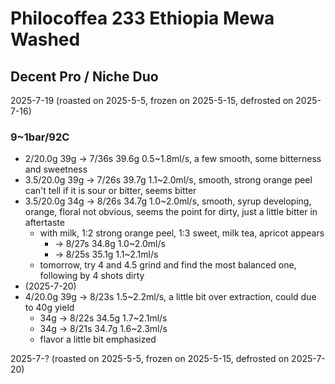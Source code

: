 # Philocoffea 233 Ethiopia Mewa Washed

## Decent Pro / Niche Duo

2025-7-19 (roasted on 2025-5-5, frozen on 2025-5-15, defrosted on 2025-7-16)

### 9~1bar/92C

- 2/20.0g 39g -> 7/36s 39.6g 0.5\~1.8ml/s, a few smooth, some bitterness and sweetness
- 3.5/20.0g 39g -> 7/26s 39.7g 1.1\~2.0ml/s, smooth, strong orange peel can't tell if it is sour or bitter, seems bitter
- 3.5/20.0g 34g -> 8/26s 34.7g 1.0\~2.0ml/s, smooth, syrup developing, orange, floral not obvious, seems the point for dirty, just a little bitter in aftertaste
  - with milk, 1:2 strong orange peel, 1:3 sweet, milk tea, apricot appears
    - -> 8/27s 34.8g 1.0\~2.0ml/s
    - -> 8/25s 35.1g 1.1\~2.1ml/s
  - tomorrow, try 4 and 4.5 grind and find the most balanced one, following by 4 shots dirty
- (2025-7-20)
- 4/20.0g 39g -> 8/23s 1.5\~2.2ml/s, a little bit over extraction, could due to 40g yield
  - 34g -> 8/22s 34.5g 1.7\~2.1ml/s
  - 34g -> 8/21s 34.7g 1.6\~2.3ml/s
  - flavor a little bit emphasized

2025-7-? (roasted on 2025-5-5, frozen on 2025-5-15, defrosted on 2025-7-20)

